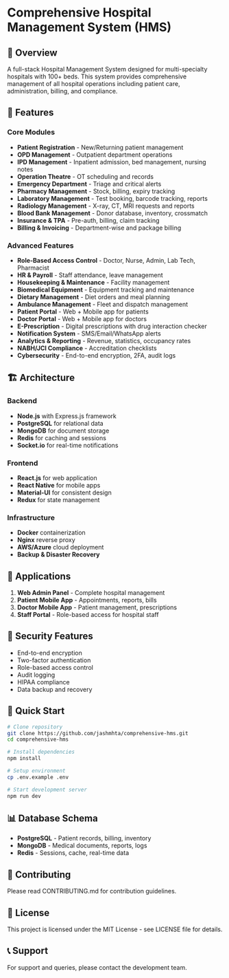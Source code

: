 # Comprehensive Hospital Management System (HMS)

## 🏥 Overview
A full-stack Hospital Management System designed for multi-specialty hospitals with 100+ beds. This system provides comprehensive management of all hospital operations including patient care, administration, billing, and compliance.

## 🚀 Features

### Core Modules
- **Patient Registration** - New/Returning patient management
- **OPD Management** - Outpatient department operations
- **IPD Management** - Inpatient admission, bed management, nursing notes
- **Operation Theatre** - OT scheduling and records
- **Emergency Department** - Triage and critical alerts
- **Pharmacy Management** - Stock, billing, expiry tracking
- **Laboratory Management** - Test booking, barcode tracking, reports
- **Radiology Management** - X-ray, CT, MRI requests and reports
- **Blood Bank Management** - Donor database, inventory, crossmatch
- **Insurance & TPA** - Pre-auth, billing, claim tracking
- **Billing & Invoicing** - Department-wise and package billing

### Advanced Features
- **Role-Based Access Control** - Doctor, Nurse, Admin, Lab Tech, Pharmacist
- **HR & Payroll** - Staff attendance, leave management
- **Housekeeping & Maintenance** - Facility management
- **Biomedical Equipment** - Equipment tracking and maintenance
- **Dietary Management** - Diet orders and meal planning
- **Ambulance Management** - Fleet and dispatch management
- **Patient Portal** - Web + Mobile app for patients
- **Doctor Portal** - Web + Mobile app for doctors
- **E-Prescription** - Digital prescriptions with drug interaction checker
- **Notification System** - SMS/Email/WhatsApp alerts
- **Analytics & Reporting** - Revenue, statistics, occupancy rates
- **NABH/JCI Compliance** - Accreditation checklists
- **Cybersecurity** - End-to-end encryption, 2FA, audit logs

## 🏗️ Architecture

### Backend
- **Node.js** with Express.js framework
- **PostgreSQL** for relational data
- **MongoDB** for document storage
- **Redis** for caching and sessions
- **Socket.io** for real-time notifications

### Frontend
- **React.js** for web application
- **React Native** for mobile apps
- **Material-UI** for consistent design
- **Redux** for state management

### Infrastructure
- **Docker** containerization
- **Nginx** reverse proxy
- **AWS/Azure** cloud deployment
- **Backup & Disaster Recovery**

## 📱 Applications
1. **Web Admin Panel** - Complete hospital management
2. **Patient Mobile App** - Appointments, reports, bills
3. **Doctor Mobile App** - Patient management, prescriptions
4. **Staff Portal** - Role-based access for hospital staff

## 🔐 Security Features
- End-to-end encryption
- Two-factor authentication
- Role-based access control
- Audit logging
- HIPAA compliance
- Data backup and recovery

## 🚀 Quick Start

```bash
# Clone repository
git clone https://github.com/jashmhta/comprehensive-hms.git
cd comprehensive-hms

# Install dependencies
npm install

# Setup environment
cp .env.example .env

# Start development server
npm run dev
```

## 📊 Database Schema
- **PostgreSQL** - Patient records, billing, inventory
- **MongoDB** - Medical documents, reports, logs
- **Redis** - Sessions, cache, real-time data

## 🤝 Contributing
Please read CONTRIBUTING.md for contribution guidelines.

## 📄 License
This project is licensed under the MIT License - see LICENSE file for details.

## 📞 Support
For support and queries, please contact the development team.